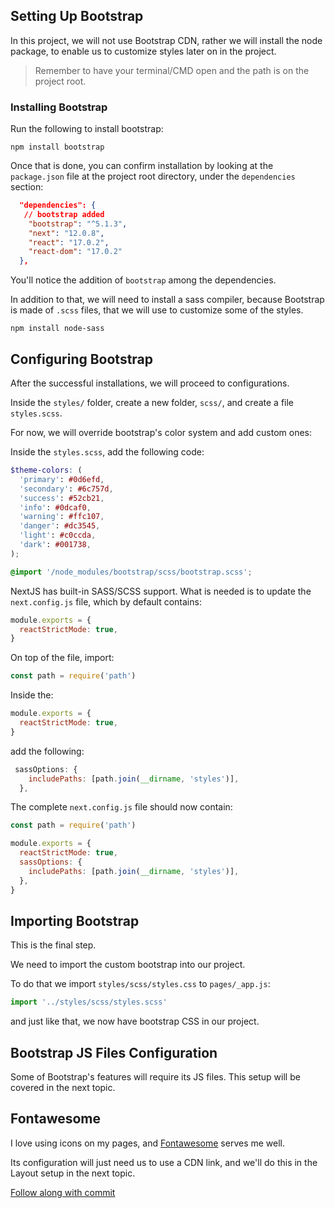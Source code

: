 ## Setting Up Bootstrap

In this project, we will not use Bootstrap CDN, rather we will install the node package, to enable us to customize styles later on in the project.

>Remember to have your terminal/CMD open and the path is on the project root.

### Installing Bootstrap

Run the following to install bootstrap:

```shell
npm install bootstrap
```
Once that is done, you can confirm installation by looking at the `package.json` file at the project root directory, under the `dependencies` section:

```JSON
  "dependencies": {
   // bootstrap added
    "bootstrap": "^5.1.3",
    "next": "12.0.8",
    "react": "17.0.2",
    "react-dom": "17.0.2"
  },
```

You'll notice the addition of `bootstrap` among the dependencies.

In addition to that, we will need to install a sass compiler, because Bootstrap is made of `.scss` files, that we will use to customize some of the styles.

```shell
npm install node-sass
```

## Configuring Bootstrap

After the successful installations, we will proceed to configurations.

Inside the `styles/` folder, create a new folder, `scss/`, and create a file `styles.scss`.

For now, we will override bootstrap's color system and add custom ones:

Inside the `styles.scss`, add the following code:

```scss
$theme-colors: (
  'primary': #0d6efd,
  'secondary': #6c757d,
  'success': #52cb21,
  'info': #0dcaf0,
  'warning': #ffc107,
  'danger': #dc3545,
  'light': #c0ccda,
  'dark': #001738,
);

@import '/node_modules/bootstrap/scss/bootstrap.scss';
```

NextJS has built-in SASS/SCSS support. What is needed is to update the `next.config.js` file, which by default contains:

```js
module.exports = {
  reactStrictMode: true,
}
```
On top of the file, import:

```js
const path = require('path')
```

Inside the:
```js
module.exports = {
  reactStrictMode: true,
}
```
add the following:
```js
 sassOptions: {
    includePaths: [path.join(__dirname, 'styles')],
  },
```

The complete `next.config.js` file should now contain:

```js
const path = require('path')

module.exports = {
  reactStrictMode: true,
  sassOptions: {
    includePaths: [path.join(__dirname, 'styles')],
  },
}
```

## Importing Bootstrap

This is the final step.

We need to import the custom bootstrap into our project.

To do that we import `styles/scss/styles.css` to `pages/_app.js`:

```js
import '../styles/scss/styles.scss'
```
and just like that, we now have bootstrap CSS in our project.

## Bootstrap JS Files Configuration

Some of Bootstrap's features will require its JS files. This setup will be covered in the next topic.

## Fontawesome

I love using icons on my pages, and [Fontawesome](https://fontawesome.com/) serves me well.

Its configuration will just need us to use a CDN link, and we'll do this in the Layout setup in the next topic.

[Follow along with commit](https://github.com/achingachris/jamblog-client/commit/f0c14a9be1156e93095e38fa056c0f2c8da59d8f)
